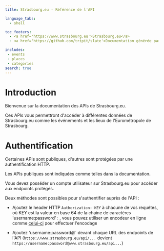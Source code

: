 ```yaml
---
title: Strasbourg.eu - Référence de l'API

language_tabs:
  - shell

toc_footers:
  - <a href='https://www.strasbourg.eu'>Strasbourg.eu</a>
  - <a href='https://github.com/tripit/slate'>Documentation générée par Slate</a>

includes:
 - events
 - places
 - categories
search: true
---
```


# Introduction

Bienvenue sur la documentation des APIs de Strasbourg.eu. 

Ces APIs vous permettront d'accéder à différentes données de Strasbourg.eu comme les événements et les lieux de l'Eurométropole de Strasbourg.

# Authentification

Certaines APIs sont publiques, d'autres sont protégées par une authentification HTTP.

Les APIs publiques sont indiquées comme telles dans la documentation.

Vous devez posséder un compte utilisateur sur Strasbourg.eu pour accéder aux endpoints protégés.

Deux méthodes sont possibles pour s'authentifier auprès de l'API :

* Ajoutez le header HTTP `Authorization: KEY` à chacune de vos requêtes, où KEY est la valeur en base 64 de la chaine de caractères 'username:password' : , vous pouvez utiliser un encodeur en ligne comme [celui-ci](http://www.motobit.com/util/base64-decoder-encoder.asp) pour effectuer l'encodage

* Ajoutez 'username:password@' devant chaque URL des endpoints de l'API (`https://www.strasbourg.eu/api/...` devient `https://username:password@www.strasbourg.eu/api...`)

